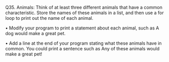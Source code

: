 Q35. Animals: Think of at least three different animals that have a common characteristic. Store the names of these animals in a list, and then use a for loop to print out the name of each animal. 

• Modify your program to print a statement about each animal, such as A dog would make a great pet. 

• Add a line at the end of your program stating what these animals have in common. You could print a sentence such as Any of these animals would make a great pet!